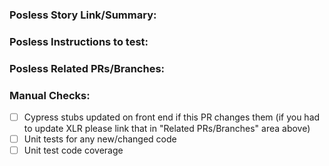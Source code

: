 ### Posless Story Link/Summary:

### Posless Instructions to test:

### Posless Related PRs/Branches:

### Manual Checks:

- [ ] Cypress stubs updated on front end if this PR changes them (if you had to update XLR please link that in "Related PRs/Branches" area above)
- [ ] Unit tests for any new/changed code
- [ ] Unit test code coverage
